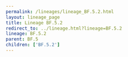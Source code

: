 ```yaml
---
permalink: /lineages/lineage_BF.5.2.html
layout: lineage_page
title: Lineage BF.5.2
redirect_to: ../lineage.html?lineage=BF.5.2
lineage: BF.5.2
parent: BF.5
children: ['BF.5.2']
---
```

